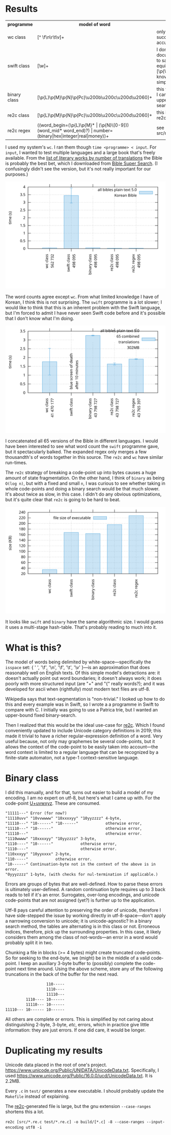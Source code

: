 # Results

<table><tr>
	<th>programme</th>
	<th>model of word</th>
	<th>comments</th>
</tr><tr>
	<td>wc class</td>
	<td>[^ \f\n\r\t\v]+</td>
	<td>only ascii; super-successful; limited accuracy</td>
</tr><tr>
	<td>swift class</td>
	<td>[\w]+</td>
	<td>I don't know what \w is, documentation appears to say that it's equivalent to [\p{W}\p{Nd}]+, but I know this is a simplification</td>
</tr><tr>
	<td>binary class</td>
	<td>[\p{L}\p{M}\p{N}\p{Pc}\u200b\u200c\u200d\u2060]+</td>
	<td>this was the programme I came up with using upper-bound binary-search</td>
</tr><tr>
	<td>re2c class</td>
	<td>[\p{L}\p{M}\p{N}\p{Pc}\u200b\u200c\u200d\u2060]+</td>
	<td>this is an equivalent with re2c</td>
</tr><tr>
	<td>re2c regex</td>
	<td>((word_begin=(\p{L}\p{M}* | (\p{N}\[0-9])) (word_mid* word_end)?) | number=(binary|hex|integer|real|money))+</td>
	<td>see src/re2c_next_regex.re.c</td>
</tr>
</table>

I used my system's `wc`. I ran them though `time <programme> < input`. For `input`, I wanted to test multiple languages and a large book that's freely available. From the [list of literary works by number of translations](https://en.wikipedia.org/wiki/List_of_literary_works_by_number_of_translations) the Bible is probably the best bet, which I downloaded from [Bible Super Search](https://www.biblesupersearch.com/bible-downloads/). (I confusingly didn't see the version, but it's not really important for our purposes.)

![Korean Bible word count.](korean.svg)

The word counts agree except `wc`. From what limited knowledge I have of Korean, I think this is not surprising. The `swift` programme is a lot slower; I would like to think that this is an inherent problem with the Swift language, but I'm forced to admit I have never seen Swift code before and it's possible that I don't know what I'm doing.

![65 Bibles in different languages concatenated.](all.svg)

I concatenated all 65 versions of the Bible in different languages. I would have been interested to see what word count the `swift` programme gave, but it spectacularly balked. The expanded regex only merges a few thousandth's of words together in this source. The `re2c` and `wc` have similar run-times.

The `re2c` strategy of breaking a code-point up into bytes causes a huge amount of state fragmentation. On the other hand, I think of `binary` as being `O(log n)`, but with a fixed and small `n`, I was curious to see whether taking in whole code-points and doing a binary search would be that much slower. It's about twice as slow, in this case. I didn't do any obvious optimizations, but it's quite clear that `re2c` is going to be hard to beat.

![Executable file size.](filesizes.svg)

It looks like `swift` and `binary` have the same algorithmic size. I would guess it uses a multi-stage hash-table. That's probably reading to much into it.

# What is this?

The model of words being delimited by white-space—specifically the `isspace` set: { ' ', '\f', '\n', '\f', '\t', '\v' }—is an approximation that does reasonably well on English texts. Of this simple model's detractions are: it doesn't actually point out word boundaries; it doesn't always work; it does poorly with more structured input (are "+" and "{" really words?); and it was developed for ascii when (rightfully) most modern text files are utf-8.

Wikipedia says that text-segmentation is "non-trivial." I looked up how to do this and every example was in Swift, so I wrote a a programme in Swift to compare with C. I initially was going to use a Patrica trie, but I wanted an upper-bound fixed binary-search.

Then I realized that this would be the ideal use-case for [re2c](https://github.com/skvadrik/re2c). Which I found conveniently updated to include Unicode category definitions in 2019; this made it trivial to have a richer regular-expression definition of a word. Very useful because, not only may graphemes be several code-points, but it allows the context of the code-point to be easily taken into account—the word context is limited to a regular language that can be recognized by a finite-state automaton, not a type-1 context-sensitive language.

# Binary class

I did this manually, and for that, turns out easier to build a model of my encoding. I am no expert on utf-8, but here's what I came up with. For the code-point [U+uvwxyz](https://en.wikipedia.org/wiki/UTF-8). These
are consumed.

```
"11111---" Error (for now?)
"11110uvv" "10vvwwww" "10xxxxyy" "10yyzzzz" 4-byte,
"11110---" "10------" "10------"            otherwise error,
"11110---" "10------"                       otherwise error,
"11110---"                                  otherwise error.
"1110wwww" "10xxxxyy" "10yyzzzz" 3-byte,
"1110----" "10------"            otherwise error,
"1110----"                       otherwise error.
"110xxxyy" "10yyxxxx" 2-byte,
"110-----"            otherwise error.
"10------" Continuation-byte not in the context of the above is in error.
"0yyyzzzz" 1-byte, (with checks for nul-termination if applicable.)
```

Errors are groups of bytes that are well-defined. How to parse these errors is
ultimately user-defined. A random continuation byte requires up to 3 back
reads to tell if it's an error. Surrogates, over-long encodings, and unicode
code-points that are not assigned (yet?) is further up to the application.

Utf-8 pays careful attention to preserving the order of unicode, therefore I
have side-stepped the issue by working directly in utf-8-space—don't apply a
narrowing conversion to unicode; it is unicode-agnostic?  In a binary search
method, the tables are alternating is in this class or not. Erroneous indices,
therefore, pick up the surrounding properties. In this case, it likely
considers them among the class of not-words—an error in a word would probably
split it in two.

Chunking a file in blocks (>= 4 bytes) might create truncated code-points.
So for seeking to the end-byte, we (might) be in the middle of a valid
code-point. I keep an auxiliary 3-byte buffer to (possibly) complete the
code-point next time around. Using the above scheme, store any of the following truncations in the back of the buffer for the next read.

```
                  110-----
                  1110----
                  11110---
         1110---- 10------
         11110--- 10------
11110--- 10------ 10------
```

All others are complete or errors. This is simplified by not caring about distinguishing 2-byte, 3-byte, _etc_, errors, which in practice give little information: they are just errors. If one did care, it would be longer.

# Duplicating my results

Unicode data placed in the root of one's project. <https://www.unicode.org/Public/UNIDATA/UnicodeData.txt>. Specifically, I used <https://www.unicode.org/Public/16.0.0/ucd/UnicodeData.txt>. It is 2.2MB.

Every `.c` in `test/` generates a new executable. I should probably update the `Makefile` instead of explaining.

The [re2c](https://re2c.org/)-generated file is large, but the gnu extension `--case-ranges` shortens this a lot.

`re2c [src/*.re.c test/*.re.c] -o build/[*.c] -8 --case-ranges --input-encoding utf8 -i`
